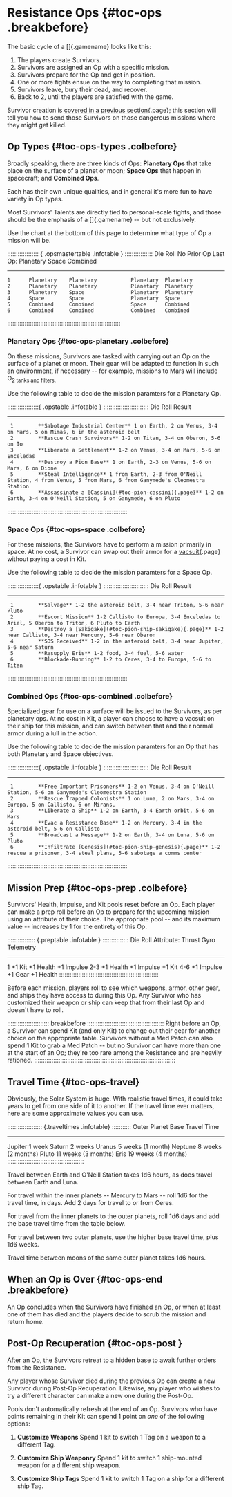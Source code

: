 # Resistance Ops {#toc-ops .breakbefore}

The basic cycle of a []{.gamename} looks like this:

1. The players create Survivors.
2. Survivors are assigned an Op with a specific mission.
3. Survivors prepare for the Op and get in position.
4. One or more fights ensue on the way to completing that mission.
5. Survivors leave, bury their dead, and recover.
6. Back to 2, until the players are satisfied with the game.

Survivor creation is 
[covered in a previous section](#toc-chargen){.page}; this section
will tell you how to send those Survivors on those dangerous 
missions where they might get killed.

## Op Types {#toc-ops-types .colbefore}

Broadly speaking, there are three kinds of Ops: **Planetary Ops**
that take place on the surface of a planet or moon; **Space Ops**
that happen in spacecraft; and **Combined Ops**.

Each has their own unique qualities, and in general it's more
fun to have variety in Op types.

Most Survivors' Talents are directly tied to personal-scale
fights, and those should be the emphasis of a []{.gamename} --
but not exclusively.

Use the chart at the bottom of this page to determine what type 
of Op a mission will be.

:::::::::::::::::: { .opsmastertable .infotable } ::::::::::::::::
 Die Roll  No Prior Op  Last Op: Planetary  Space      Combined
---------- ------------ ------------------- ---------- ----------
    1      Planetary    Planetary           Planetary  Planetary
    2      Planetary    Planetary           Planetary  Planetary
    3      Planetary    Space               Planetary  Planetary
    4      Space        Space               Planetary  Space
    5      Combined     Combined            Space      Combined
    6      Combined     Combined            Combined   Combined
:::::::::::::::::::::::::::::::::::::::::::::::::::::::::::::::::

### Planetary Ops {#toc-ops-planetary .colbefore}

On these missions, Survivors are tasked with carrying out an Op on the
surface of a planet or moon. Their gear will be adapted to function in
such an environment, if necessary -- for example, missions to Mars will
include O<sub>2 tanks and filters.

Use the following table to decide the mission paramters for a Planetary Op.

::::::::::::::::::{ .opstable .infotable } ::::::::::::::::::::::::::
 Die Roll     Result
----------    -------------------------------------------------------
     1        **Sabotage Industrial Center** 1 on Earth, 2 on Venus, 3-4 on Mars, 5 on Mimas, 6 in the asteroid belt
     2        **Rescue Crash Survivors** 1-2 on Titan, 3-4 on Oberon, 5-6 on Io
     3        **Liberate a Settlement** 1-2 on Venus, 3-4 on Mars, 5-6 on Enceledas
     4        **Destroy a Pion Base** 1 on Earth, 2-3 on Venus, 5-6 on Mars, 6 on Dione
     5        **Steal Intelligence** 1 from Earth, 2-3 from O'Neill Station, 4 from Venus, 5 from Mars, 6 from Ganymede's Cleomestra Station
     6        **Assassinate a [Cassini](#toc-pion-cassini){.page}** 1-2 on Earth, 3-4 on O'Neill Station, 5 on Ganymede, 6 on Pluto
:::::::::::::::::::::::::::::::::::::::::::::::::::::::::::::::::::::

### Space     Ops {#toc-ops-space .colbefore}

For these missions, the Survivors have to perform a mission primarily in
space. At no cost, a Survivor can swap out their armor for a 
[vacsuit](#toc-armor){.page} without paying a cost in Kit.

Use the following table to decide the mission paramters for a Space Op.

::::::::::::::::::{ .opstable .infotable } ::::::::::::::::::::::::::
 Die Roll     Result
----------    -------------------------------------------------------
     1        **Salvage** 1-2 the asteroid belt, 3-4 near Triton, 5-6 near Pluto
     2        **Escort Mission** 1-2 Callisto to Europa, 3-4 Enceledas to Ariel, 5 Oberon to Triton, 6 Pluto to Earth
     3        **Destroy a [Sakigake](#toc-pion-ship-sakigake){.page}** 1-2 near Callisto, 3-4 near Mercury, 5-6 near Oberon
     4        **SOS Received** 1-2 in the asteroid belt, 3-4 near Jupiter, 5-6 near Saturn
     5        **Resupply Eris** 1-2 food, 3-4 fuel, 5-6 water
     6        **Blockade-Running** 1-2 to Ceres, 3-4 to Europa, 5-6 to Titan
:::::::::::::::::::::::::::::::::::::::::::::::::::::::::::::::::::::

### Combined  Ops {#toc-ops-combined .colbefore}

Specialized gear for use on a surface will be issued to the Survivors,
as per planetary ops. At no cost in Kit, a player can choose to have a 
vacsuit on their ship for this mission, and can switch between that and
their normal armor during a lull in the action.

Use the following table to decide the mission paramters for an Op that
has both Planetary and Space objectives.

::::::::::::::::::{ .opstable .infotable } ::::::::::::::::::::::::::
 Die Roll     Result
----------    -------------------------------------------------------
     1        **Free Important Prisoners** 1-2 on Venus, 3-4 on O'Neill Station, 5-6 on Ganymede's Cleomestra Station
     2        **Rescue Trapped Colonists** 1 on Luna, 2 on Mars, 3-4 on Europa, 5 on Callisto, 6 on Mirans, 
     3        **Liberate a Ship** 1-2 on Earth, 3-4 Earth orbit, 5-6 on Mars
     4        **Evac a Resistance Base** 1-2 on Mercury, 3-4 in the asteroid belt, 5-6 on Callisto
     5        **Broadcast a Message** 1-2 on Earth, 3-4 on Luna, 5-6 on Pluto
     6        **Infiltrate [Genesis](#toc-pion-ship-genesis){.page}** 1-2 rescue a prisoner, 3-4 steal plans, 5-6 sabotage a comms center
:::::::::::::::::::::::::::::::::::::::::::::::::::::::::::::::::::::

## Mission Prep {#toc-ops-prep .colbefore}

Survivors' Health, Impulse, and Kit pools reset before an Op. Each player can
make a prep roll before an Op to prepare for the upcoming mission using an
attribute of their choice. The appropriate pool -- and its maximum value --
increases by 1 for the entirety of this Op.

:::::::::::::::: {.preptable .infotable } :::::::::::::::
 Die Roll   Attribute: Thrust    Gyro        Telemetry
----------  -------------------  ----------- -----------
   1        +1 Kit               +1 Health   +1 Impulse
  2-3       +1 Health            +1 Impulse  +1 Kit
  4-6       +1 Impulse           +1 Gear     +1 Health
:::::::::::::::::::::::::::::::::::::::::::::::::::::::::

Before each mission, players roll to see which weapons, armor, other gear,
and ships they have access to during this Op.
Any Survivor who has customized their weapon or ship can keep that from their
last Op and doesn't have to roll.

:::::::::::::::::::::::: breakbefore ::::::::::::::::::::::::::::::::::::::::::::
Right before an Op, a Survivor can spend Kit (and only Kit) to change out their
gear for another choice on the appropriate table. Survivors without a Med Patch
can also spend 1 Kit to grab a Med Patch -- but no Survivor can have more than
one at the start of an Op; they're too rare among the Resistance and are heavily
rationed.
:::::::::::::::::::::::::::::::::::::::::::::::::::::::::::::::::::::::::::::::::

## Travel Time {#toc-ops-travel}

Obviously, the Solar System is huge. With realistic travel times,
it could take years to get from one side of it to another.
If the travel time ever matters, here are some approximate values
you can use.

:::::::::::::::::::: {.traveltimes .infotable} :::::::::::
Outer Planet Base Travel Time
---          ----
Jupiter       1 week
Saturn        2 weeks
Uranus        5 weeks (1 month)
Neptune       8 weeks (2 months)
Pluto        11 weeks (3 months)
Eris         19 weeks (4 months)
::::::::::::::::::::::::::::::::::::::::::::

Travel between Earth and O'Neill Station takes 1d6 hours,
as does travel between Earth and Luna.

For travel within the inner planets -- Mercury to Mars -- roll
1d6 for the travel time, in days. Add 2 days for travel to or
from Ceres.

For travel from the inner planets to the outer planets, roll
1d6 days and add the base travel time from the table below.

For travel between two outer planets, use the higher base travel
time, plus 1d6 weeks.

Travel time between moons of the same outer planet takes 1d6 hours.

## When an Op is Over {#toc-ops-end .breakbefore}

An Op concludes when the Survivors have finished an Op, or when at
least one of them has died and the players decide to scrub the mission
and return home.

## Post-Op Recuperation {#toc-ops-post }

After an Op, the Survivors retreat to a hidden base to await further
orders from the Resistance.

Any player whose Survivor died during the previous Op can create a
new Survivor during Post-Op Recuperation. Likewise, any player 
who wishes to try a different character can make a new one during 
the Post-Op.

Pools don't automatically refresh at the end of an Op. Survivors who
have points remaining in their Kit can spend 1 point on *one* of the
following options:

1. **Customize Weapons** Spend 1 kit to switch 1 Tag on a weapon to a
   different Tag.

2. **Customize Ship Weaponry** Spend 1 kit to switch 1 ship-mounted weapon for
   a different ship weapon.

3. **Customize Ship Tags** Spend 1 kit to switch 1 Tag on a ship for 
   a different ship Tag.

